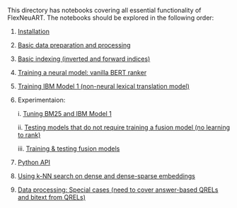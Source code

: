 This directory has notebooks covering all essential functionality of FlexNeuART. The notebooks should be explored in the following order:

1. [Installation](installation.ipynb)
2. [Basic data preparation and processing](basic_data_preparation_and_processing.ipynb)
3. [Basic indexing (inverted and forward indices)](basic_indexing.ipynb)
4. [Training a neural model: vanilla BERT ranker](train_neural_model.ipynb)
5. [Training IBM Model 1 (non-neural lexical translation model)](train_model1.ipynb)
6. Experimentaion:

    i. [Tuning BM25 and IBM Model 1](experimentation_tuning_bm25_and_bm25_model1.ipynb)
    
    ii. [Testing models that do not require training a fusion model (no learning to rank)](experimentation_testing_no_need_to_train_fusion.ipynb)
    
    iii. [Training & testing fusion models](experimentation_train_fusion_models.ipynb)
7. [Python API](py_api_demo.ipynb)
8. [Using k-NN search on dense and dense-sparse embeddings](cand_generator_nmslib.ipynb)
9. [Data processing: Special cases (need to cover answer-based QRELs and bitext from QRELs)](special_data_processing.ipynb)


